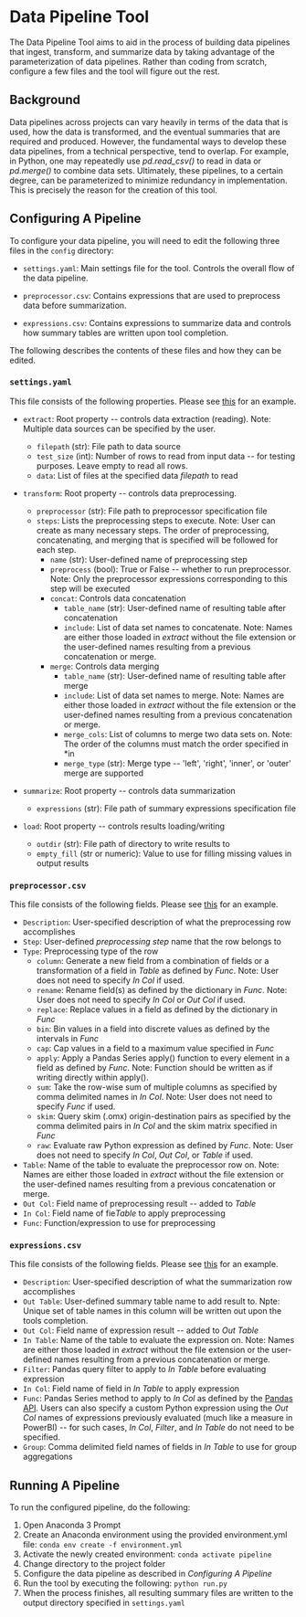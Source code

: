 # Data Pipeline Tool

The Data Pipeline Tool aims to aid in the process of building data pipelines that ingest, transform, and summarize data by taking advantage of the parameterization of data pipelines. Rather than coding from scratch, configure a few files and the tool will figure out the rest.

## Background

Data pipelines across projects can vary heavily in terms of the data that is used, how the data is transformed, and the eventual summaries that are required and produced. However, the fundamental ways to develop these data pipelines, from a technical perspective, tend to overlap. For example, in Python, one may repeatedly use *pd.read_csv()* to read in data or *pd.merge()* to combine data sets. Ultimately, these pipelines, to a certain degree, can be parameterized to minimize redundancy in implementation. This is precisely the reason for the creation of this tool.

## Configuring A Pipeline

To configure your data pipeline, you will need to edit the following three files in the `config` directory:

- `settings.yaml`: Main settings file for the tool. Controls the overall flow of the data pipeline.

- `preprocessor.csv`: Contains expressions that are used to preprocess data before summarization.

- `expressions.csv`: Contains expressions to summarize data and controls how summary tables are written upon tool completion.

The following describes the contents of these files and how they can be edited.

### `settings.yaml`

This file consists of the following properties. Please see [this](config/settings.yaml) for an example.

- `extract`: Root property -- controls data extraction (reading). Note: Multiple data sources can be specified by the user.

  - `filepath` (str): File path to data source
  - `test_size` (int): Number of rows to read from input data -- for testing purposes. Leave empty to read all rows.
  - `data`: List of files at the specified data *filepath* to read

- `transform`: Root property -- controls data preprocessing.
  - `preprocessor` (str): File path to preprocessor specification file
  - `steps`: Lists the preprocessing steps to execute. Note: User can create as many necessary steps. The order of preprocessing, concatenating, and merging that is specified will be followed for each step.
    - `name` (str): User-defined name of preprocessing step
    - `preprocess` (bool): True or False -- whether to run preprocessor. Note: Only the preprocessor expressions corresponding to this step will be executed
    - `concat`: Controls data concatenation
      - `table_name` (str): User-defined name of resulting table after concatenation
      - `include`: List of data set names to concatenate. Note: Names are either those loaded in *extract* without the file extension or the user-defined names resulting from a previous concatenation or merge.
    - `merge`: Controls data merging
      - `table_name` (str): User-defined name of resulting table after merge
      - `include`: List of data set names to merge. Note: Names are either those loaded in *extract* without the file extension or the user-defined names resulting from a previous concatenation or merge.
      - `merge_cols`: List of columns to merge two data sets on. Note: The order of the columns must match the order specified in *in
      - `merge_type` (str): Merge type -- 'left', 'right', 'inner', or 'outer' merge are supported

- `summarize`: Root property -- controls data summarization
  - `expressions` (str):  File path of summary expressions specification file

- `load`: Root property -- controls results loading/writing
  - `outdir` (str): File path of directory to write results to
  - `empty_fill` (str or numeric): Value to use for filling missing values in output results

### `preprocessor.csv`

This file consists of the following fields. Please see [this](config/preprocessor.csv) for an example.

- `Description`: User-specified description of what the preprocessing row accomplishes
- `Step`: User-defined *preprocessing step* name that the row belongs to
- `Type`: Preprocessing type of the row
  - `column`: Generate a new field from a combination of fields or a transformation of a field in *Table* as defined by *Func*. Note: User does not need to specify *In Col* if used.
  - `rename`: Rename field(s) as defined by the dictionary in *Func*. Note: User does not need to specify *In Col* or *Out Col* if used.
  - `replace`: Replace values in a field as defined by the dictionary in *Func*
  - `bin`: Bin values in a field into discrete values as defined by the intervals in *Func*
  - `cap`: Cap values in a field to a maximum value specified in *Func*
  - `apply`: Apply a Pandas Series apply() function to every element in a field as defined by *Func*. Note: Function should be written as if writing directly within apply().
  - `sum`: Take the row-wise sum of multiple columns as specified by comma delimited names in *In Col*. Note: User does not need to specify *Func* if used.
  - `skim`: Query skim (.omx) origin-destination pairs as specified by the comma delimited pairs in *In Col* and the skim matrix specified in *Func*
  - `raw`: Evaluate raw Python expression as defined by *Func*. Note: User does not need to specify *In Col*, *Out Col*, or *Table* if used.
- `Table`: Name of the table to evaluate the preprocessor row on. Note: Names are either those loaded in *extract* without the file extension or the user-defined names resulting from a previous concatenation or merge.
- `Out Col`: Field name of preprocessing result -- added to *Table*
- `In Col`: Field name of fie*Table* to apply preprocessing
- `Func`: Function/expression to use for preprocessing

### `expressions.csv`

This file consists of the following fields. Please see [this](config/expressions.csv) for an example.

- `Description`: User-specified description of what the summarization row accomplishes
- `Out Table`: User-defined summary table name to add result to. Npte: Unique set of table names in this column will be written out upon the tools completion.
- `Out Col`: Field name of expression result -- added to *Out Table*
- `In Table`: Name of the table to evaluate the expression on. Note: Names are either those loaded in *extract* without the file extension or the user-defined names resulting from a previous concatenation or merge.
- `Filter`: Pandas query filter to apply to *In Table* before evaluating expression
- `In Col`: Field name of field in *In Table* to apply expression
- `Func`: Pandas Series method to apply to *In Col* as defined by the [Pandas API](https://pandas.pydata.org/docs/reference/api/pandas.Series.html). Users can also specify a custom Python expression using the *Out Col* names of expressions previously evaluated (much like a measure in PowerBI) -- for such cases, *In Col*, *Filter*, and *In Table* do not need to be specified.
- `Group`: Comma delimited field names of fields in *In Table* to use for group aggregations

## Running A Pipeline

To run the configured pipeline, do the following:

1. Open Anaconda 3 Prompt
2. Create an Anaconda environment using the provided environment.yml file: `conda env create -f environment.yml`
3. Activate the newly created environment: `conda activate pipeline`
4. Change directory to the project folder
5. Configure the data pipeline as described in *Configuring A Pipeline*
6. Run the tool by executing the following: `python run.py`
7. When the process finishes, all resulting summary files are written to the output directory specified in `settings.yaml`
